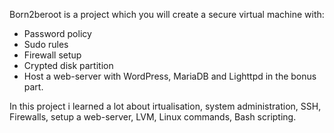 Born2beroot is a project which you will create a secure virtual machine with:
  - Password policy
  - Sudo rules
  - Firewall setup
  - Crypted disk partition
  - Host a web-server with WordPress, MariaDB and Lighttpd in the bonus part.

In this project i learned a lot about irtualisation, system administration, SSH, Firewalls, setup a web-server, LVM, Linux commands, Bash scripting.
